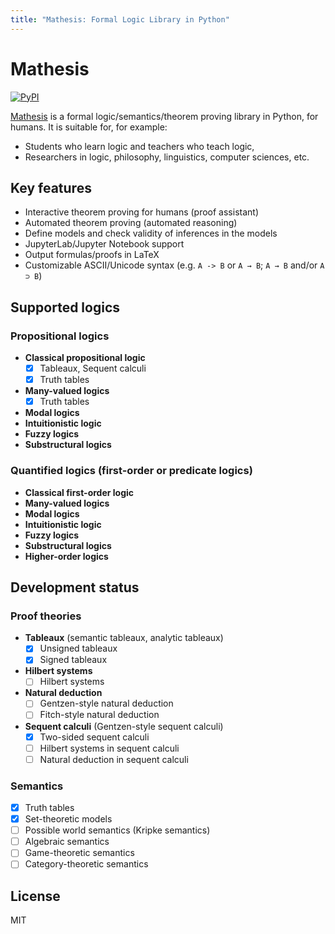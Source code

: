 ```yaml
---
title: "Mathesis: Formal Logic Library in Python"
---
```


# Mathesis

[![PyPI](https://img.shields.io/pypi/v/mathesis.svg)](https://pypi.org/project/mathesis/)
<!-- [![PyPI downloads](https://img.shields.io/pypi/dm/mathesis.svg)](https://pypistats.org/packages/mathesis) -->

[Mathesis](//github.com/ozekik/mathesis) is a formal logic/semantics/theorem proving library in Python, for humans.
It is suitable for, for example:

- Students who learn logic and teachers who teach logic,
- Researchers in logic, philosophy, linguistics, computer sciences, etc.

## Key features

- Interactive theorem proving for humans (proof assistant)
- Automated theorem proving (automated reasoning)
- Define models and check validity of inferences in the models
- JupyterLab/Jupyter Notebook support
- Output formulas/proofs in LaTeX
- Customizable ASCII/Unicode syntax (e.g. `A -> B` or `A → B`; `A → B` and/or `A ⊃ B`)

## Supported logics

### Propositional logics

- **Classical propositional logic**
    - [x] Tableaux, Sequent calculi
    - [x] Truth tables
- **Many-valued logics**
    - [x] Truth tables
- **Modal logics**
- **Intuitionistic logic**
- **Fuzzy logics**
- **Substructural logics**

### Quantified logics (first-order or predicate logics)

- **Classical first-order logic**
- **Many-valued logics**
- **Modal logics**
- **Intuitionistic logic**
- **Fuzzy logics**
- **Substructural logics**
- **Higher-order logics**

## Development status

### Proof theories

- **Tableaux** (semantic tableaux, analytic tableaux)
    * [x] Unsigned tableaux
    * [x] Signed tableaux
- **Hilbert systems**
    * [ ] Hilbert systems
- **Natural deduction**
    * [ ] Gentzen-style natural deduction
    * [ ] Fitch-style natural deduction
- **Sequent calculi** (Gentzen-style sequent calculi)
    - [x] Two-sided sequent calculi
    - [ ] Hilbert systems in sequent calculi
    - [ ] Natural deduction in sequent calculi

### Semantics

- [x] Truth tables
- [x] Set-theoretic models
- [ ] Possible world semantics (Kripke semantics)
- [ ] Algebraic semantics
- [ ] Game-theoretic semantics
- [ ] Category-theoretic semantics

<!-- ## Internals

- Parsing with [lark](https://github.com/lark-parser/lark)
- Trees with [anytree](https://github.com/c0fec0de/anytree) -->

## License

MIT
